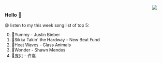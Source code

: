 <img align="right"  src="https://github-readme-stats.vercel.app/api/top-langs/?username=kvnZero" />

### Hello 👋

😄 listen to my this week song list of top 5:

0. 🌈Yummy - Justin Bieber
1. 🌈Sikka Takin' the Hardway - New Beat Fund
2. 🌈Heat Waves - Glass Animals
3. 🌈Wonder - Shawn Mendes
4. 🌈庞贝 - 许嵩

